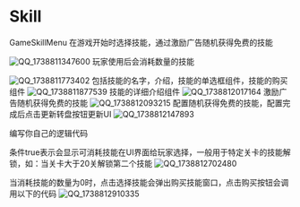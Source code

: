# Skill
GameSkillMenu
在游戏开始时选择技能，通过激励广告随机获得免费的技能

![QQ_1738811347600](https://github.com/user-attachments/assets/d6e8c158-9c41-4391-8d44-0deb4ce7d420)
玩家使用后会消耗数量的技能

![QQ_1738811773402](https://github.com/user-attachments/assets/6503604a-22db-44ff-b328-d9a81059bd92)
包括技能的名字，介绍，技能的单选框组件，技能的购买组件
![QQ_1738811877539](https://github.com/user-attachments/assets/469d9d07-3bf4-41ec-af06-c98771685e2e)
技能的详细介绍组件
![QQ_1738812017164](https://github.com/user-attachments/assets/d2a70be9-713f-452f-9d93-60451d30bc53)
激励广告随机获得免费的技能
![QQ_1738812093215](https://github.com/user-attachments/assets/2976d4e3-334d-4774-8d9f-89b596610f2b)
配置随机获得免费的技能，配置完成后点击更新转盘按钮更新UI
![QQ_1738812147893](https://github.com/user-attachments/assets/12ad89a7-8675-4854-b427-88fbc4054bea)


编写你自己的逻辑代码

条件true表示会显示可消耗技能在UI界面给玩家选择，一般用于特定关卡的技能解锁，如：当关卡大于20关解锁第二个技能
![QQ_1738812702480](https://github.com/user-attachments/assets/7ef7e73e-5439-4188-bcb6-568fff8a0b88)

当消耗技能的数量为0时，点击选择技能会弹出购买技能窗口，点击购买按钮会调用以下的代码
![QQ_1738812910335](https://github.com/user-attachments/assets/cb00cfaf-23d9-4616-82b6-58939f2c34a5)



